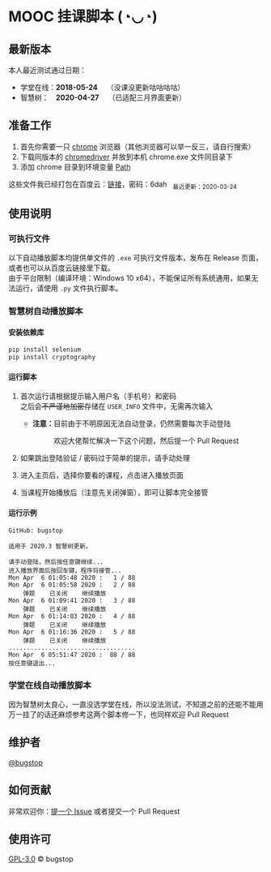 # MOOC 挂课脚本 (◔◡◔)

## 最新版本
本人最近测试通过日期：
- 学堂在线：**2018-05-24** &emsp;（没课没更新咕咕咕咕）
- 智慧树：&emsp;**2020-04-27** &emsp;（已适配三月界面更新）

## 准备工作  
1. 首先你需要一只&nbsp;[chrome](https://www.google.com/chrome/)&nbsp;浏览器（其他浏览器可以举一反三，请自行搜索）
2. 下载同版本的&nbsp;[chromedriver](https://sites.google.com/a/chromium.org/chromedriver/downloads)&nbsp;并放到本机&nbsp;chrome.exe&nbsp;文件同目录下
3. 添加&nbsp;chrome&nbsp;目录到环境变量&nbsp;[Path](https://www.architectryan.com/2018/03/17/add-to-the-path-on-windows-10/)

这些文件我已经打包在百度云：[链接](https://pan.baidu.com/s/1EJzmyc4OxuVnakxAfi5tSQ)，密码：6dah<sub>&emsp;最近更新：2020-03-24</sub>

## 使用说明

### 可执行文件

以下自动播放脚本均提供单文件的 `.exe` 可执行文件版本，发布在&nbsp;Release&nbsp;页面，或者也可以从百度云链接里下载。  
由于平台限制（编译环境：Windows 10 x64），不能保证所有系统通用，如果无法运行，请使用 `.py` 文件执行脚本。

### 智慧树自动播放脚本

#### 安装依赖库

```bash
pip install selenium
pip install cryptography
```

#### 运行脚本

1. 首次运行请根据提示输入用户名（手机号）和密码  
   之后会~~不严谨地加密~~存储在 `USER_INFO` 文件中，无需再次输入

   - <strong>注意：</strong>目前由于不明原因无法自动登录，仍然需要每次手动登陆

     &emsp;&emsp;&emsp;欢迎大佬帮忙解决一下这个问题，然后提一个 Pull Request

2. 如果跳出登陆验证 / 密码过于简单的提示，请手动处理

3. 进入主页后，选择你要看的课程，点击进入播放页面

4. 当课程开始播放后（注意先关闭弹窗），即可让脚本完全接管

#### 运行示例

```
GitHub: bugstop

适用于 2020.3 智慧树更新。

请手动登陆，然后按任意键继续...
进入播放界面后按回车键，程序将接管...
Mon Apr  6 01:05:48 2020 :   1 / 88
Mon Apr  6 01:05:58 2020 :   2 / 88
    弹题    已关闭    继续播放
Mon Apr  6 01:09:41 2020 :   3 / 88
    弹题    已关闭    继续播放
Mon Apr  6 01:14:03 2020 :   4 / 88
    弹题    已关闭    继续播放
Mon Apr  6 01:16:36 2020 :   5 / 88
    弹题    已关闭    继续播放
...................................
Mon Apr  6 05:51:47 2020 :  88 / 88
按任意键退出...
```

### 学堂在线自动播放脚本

因为智慧树太良心，一直没选学堂在线，所以没法测试，不知道之前的还能不能用  
万一挂了的话还麻烦参考这两个脚本修一下，也同样欢迎 Pull Request

## 维护者

[@bugstop](https://github.com/bugstop)

## 如何贡献

非常欢迎你：[提一个 Issue](https://github.com/bugstop/mooc-autoplay/issues/new) 或者提交一个 Pull Request

## 使用许可

[GPL-3.0](LICENSE) © bugstop
